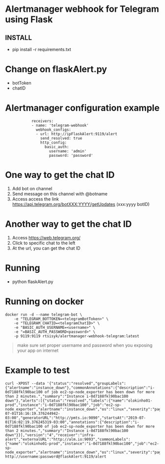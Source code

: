 # Alertmanager webhook for Telegram using Flask

## INSTALL

* pip install -r requirements.txt

Change on flaskAlert.py
=======================
* botToken
* chatID

Alertmanager configuration example
==================================

                receivers:
                - name: 'telegram-webhook'
                  webhook_configs:
                  - url: http://ipFlaskAlert:9119/alert
                    send_resolved: true
                    http_config:
                      basic_auth:
                        username: 'admin'
                        password: 'password'

One way to get the chat ID
==========================
1) Add bot on channel
2) Send message on this channel with @botname
3) Access access the link https://api.telegram.org/botXXX:YYYY/getUpdates (xxx:yyyy botID)

Another way to get the chat ID
==============================
1) Access https://web.telegram.org/
2) Click to specific chat to the left
3) At the url, you can get the chat ID

Running
=======
* python flaskAlert.py

Running on docker
=================
    
    docker run -d --name telegram-bot \
        -e "TELEGRAM_BOTTOKEN=<telegramBotToken>" \
        -e "TELEGRAM_CHATID=<telegramChatID>" \
        -e "BASIC_AUTH_USERNAME=<username>" \
        -e "=BASIC_AUTH_PASSWORD<password>" \
        -p 9119:9119 rtsisyk/alertmanager-webhook-telegram:latest

> make sure set proper username and password when you exposing your app on internet

Example to test
===============
	curl -XPOST --data '{"status":"resolved","groupLabels":{"alertname":"instance_down"},"commonAnnotations":{"description":"i-0d7188fkl90bac100 of job ec2-sp-node_exporter has been down for more than 2 minutes.","summary":"Instance i-0d7188fkl90bac100 down"},"alerts":[{"status":"resolved","labels":{"name":"olokinho01-prod","instance":"i-0d7188fkl90bac100","job":"ec2-sp-node_exporter","alertname":"instance_down","os":"linux","severity":"page"},"endsAt":"2019-07-01T16:16:19.376244942-03:00","generatorURL":"http://pmts.io:9090","startsAt":"2019-07-01T16:02:19.376245319-03:00","annotations":{"description":"i-0d7188fkl90bac100 of job ec2-sp-node_exporter has been down for more than 2 minutes.","summary":"Instance i-0d7188fkl90bac100 down"}}],"version":"4","receiver":"infra-alert","externalURL":"http://alm.io:9093","commonLabels":{"name":"olokinho01-prod","instance":"i-0d7188fkl90bac100","job":"ec2-sp-node_exporter","alertname":"instance_down","os":"linux","severity":"page"}}' http://username:password@flaskAlert:9119/alert
